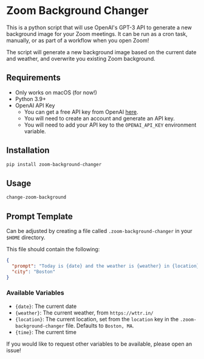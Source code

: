 # Zoom Background Changer

This is a python script that will use OpenAI's GPT-3 API to generate a new background image for your Zoom meetings.
It can be run as a cron task, manually, or as part of a workflow when you open Zoom!

The script will generate a new background image based on the current date and weather, and overwrite you existing Zoom background.

## Requirements

- Only works on macOS (for now!)
- Python 3.9+
- OpenAI API Key
  - You can get a free API key from OpenAI [here](https://platform.openai.com/).
  - You will need to create an account and generate an API key.
  - You will need to add your API key to the `OPENAI_API_KEY` environment variable.

## Installation

```bash
pip install zoom-background-changer
```

## Usage

```bash
change-zoom-background
```

## Prompt Template

Can be adjusted by creating a file called `.zoom-background-changer` in your `$HOME` directory.

This file should contain the following:

```json
{
  "prompt": "Today is {date} and the weather is {weather} in {location}.",
  "city": "Boston"
}
```

### Available Variables

- `{date}`: The current date
- `{weather}`: The current weather, from `https://wttr.in/`
- `{location}`: The current location, set from the `location` key in the `.zoom-background-changer` file. Defaults to `Boston, MA`.
- `{time}`: The current time

If you would like to request other variables to be available, please open an issue!
